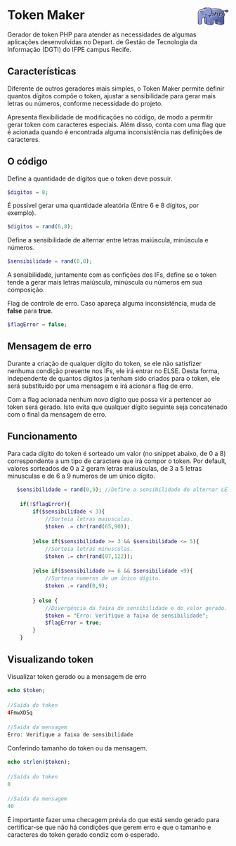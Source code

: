 # Token Maker <img src="logo/php.png" width="70" height="40" align="right">

Gerador de token PHP para atender as necessidades de algumas aplicações desenvolvidas no Depart. de Gestão de Tecnologia da Informação (DGTI) do IFPE campus Recife. 

## Características

Diferente de outros geradores mais simples, o Token Maker permite definir quantos dígitos compõe o token, ajustar a sensibilidade para gerar mais letras ou números, conforme necessidade do projeto.

Apresenta flexibilidade de modificações no código, de modo a permitir gerar token com caracteres especiais. Além disso, conta com uma flag que é acionada quando é encontrada alguma inconsistência nas definições de caracteres.

## O código

Define a quantidade de dígitos que o token deve possuir.
```php
$digitos = 8; 
```

É possível gerar uma quantidade aleatória (Entre 6 e 8 dígitos, por exemplo).
```php
$digitos = rand(6,8);
```

Define a sensibilidade de alternar entre letras maiúscula, minúscula e números.
```php
$sensibilidade = rand(0,8);
```
A sensibilidade, juntamente com as confições dos IFs, define se o token tende a gerar mais letras maiúscula, minúscula ou números em sua composição.

Flag de controle de erro. Caso apareça alguma inconsistência, muda de <b>false</b> para <b>true</b>.
```php
$flagError = false;
```

## Mensagem de erro

Durante a criação de qualquer dígito do token, se ele não satisfizer nenhuma condição presente nos IFs, ele irá entrar no ELSE. Desta forma, independente de quantos dígitos ja tenham sido criados para o token, ele será substituido por uma mensagem e irá acionar a flag de erro. 

Com a flag acionada nenhum novo dígito que possa vir a pertencer ao token será gerado. Isto evita que qualquer dígito seguinte seja concatenado com o final da mensagem de erro.

## Funcionamento

Para cada dígito do token é sorteado um valor (no snippet abaixo, de 0 a 8) correspondente a um tipo de caractere que irá compor o token. Por default, valores sorteados de 0 a 2 geram letras maiusculas, de 3 a 5 letras minusculas e de 6 a 9 numeros de um único dígito.

```php
   $sensibilidade = rand(0,9); //Define a sensibilidade de alternar LETRA e NUMERO.

    if(!$flagError){
        if($sensibilidade < 3){
            //Sorteia letras maiusculas.
            $token .= chr(rand(65,90)); 

        }else if($sensibilidade >= 3 && $sensibilidade <= 5){
            //Sorteia letras minusculas.
            $token .= chr(rand(97,122));

        }else if($sensibilidade >= 6 && $sensibilidade <9){
            //Sorteia numeros de um único dígito.
            $token .= rand(0,9);

        } else {
            //Divergência da faixa de sensibilidade e do valor gerado.
            $token = "Erro: Verifique a faixa de sensibilidade";
            $flagError = true;
        }
    }
```

## Visualizando token 

Visualizar token gerado ou a mensagem de erro
```php
echo $token; 

//Saída do token
4FmwXD5q

//Saída da mensagem
Erro: Verifique a faixa de sensibilidade
```

Conferindo tamanho do token ou da mensagem.
```php
echo strlen($token);

//Saída do token
8

//Saída da mensagem
40
```

É importante fazer uma checagem prévia do que está sendo gerado para certificar-se que não há condições que gerem erro e que o tamanho e caracteres do token gerado condiz com o esperado. 
